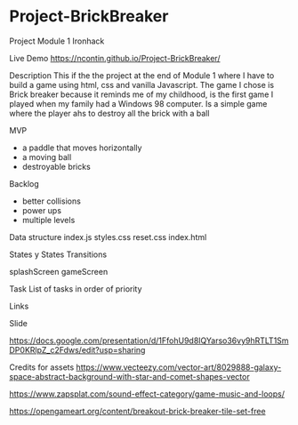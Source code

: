 # Project-BrickBreaker

Project Module 1 Ironhack

Live Demo https://ncontin.github.io/Project-BrickBreaker/

Description
This if the the project at the end of Module 1 where I have to build a game using html, css and vanilla Javascript.
The game I chose is Brick breaker because it reminds me of my childhood, is the first game I played when my family had a Windows 98 computer.
Is a simple game where the player ahs to destroy all the brick with a ball

MVP

- a paddle that moves horizontally
- a moving ball
- destroyable bricks

Backlog

- better collisions
- power ups
- multiple levels

Data structure
index.js
styles.css
reset.css
index.html

States y States Transitions

splashScreen
gameScreen

Task
List of tasks in order of priority

Links

Slide

https://docs.google.com/presentation/d/1FfohU9d8IQYarso36vy9hRTLT1SmDP0KRlpZ_c2Fdws/edit?usp=sharing


Credits for assets
https://www.vecteezy.com/vector-art/8029888-galaxy-space-abstract-background-with-star-and-comet-shapes-vector

https://www.zapsplat.com/sound-effect-category/game-music-and-loops/

https://opengameart.org/content/breakout-brick-breaker-tile-set-free
